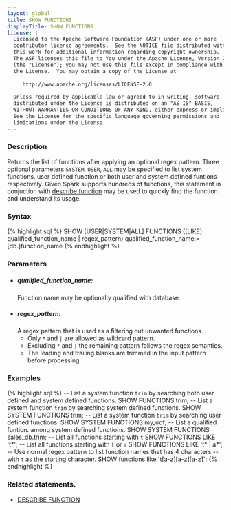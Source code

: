 ```yaml
---
layout: global
title: SHOW FUNCTIONS
displayTitle: SHOW FUNCTIONS
license: |
  Licensed to the Apache Software Foundation (ASF) under one or more
  contributor license agreements.  See the NOTICE file distributed with
  this work for additional information regarding copyright ownership.
  The ASF licenses this file to You under the Apache License, Version 2.0
  (the "License"); you may not use this file except in compliance with
  the License.  You may obtain a copy of the License at
 
     http://www.apache.org/licenses/LICENSE-2.0
 
  Unless required by applicable law or agreed to in writing, software
  distributed under the License is distributed on an "AS IS" BASIS,
  WITHOUT WARRANTIES OR CONDITIONS OF ANY KIND, either express or implied.
  See the License for the specific language governing permissions and
  limitations under the License.
---
```


### Description
Returns the list of functions after applying an optional regex pattern.
Three optional parameters `SYSTEM`, `USER`, `ALL` may be specified to list
system functions, user defined function or both user and system defined
funtions respectively. Given Spark supports hundreds of functions, this
statement in conjuction with [describe function](sql-ref-syntax-aux-describe-function.html)
may be used to quickly find the function and understand its usage.

### Syntax
{% highlight sql %}
SHOW [USER|SYSTEM|ALL] FUNCTIONS ([LIKE] qualified_function_name | regex_pattern)
qualified_function_name:= [db.]function_name
{% endhighlight %}

### Parameters
- ##### ***qualified_function_name***:
  Function name may be optionally qualified with database.
- ##### ***regex_pattern***:
  A regex pattern that is used as a filtering out unwanted functions.
  - Only `*` and `|` are allowed as wildcard pattern.
  - Excluding `*` and `|` the remaining pattern follows the regex semantics.
  - The leading and trailing blanks are trimmed in the input pattern before processing.  

### Examples
{% highlight sql %}
-- List a system function `trim` by searching both user defined and system defined functions.
SHOW FUNCTIONS trim;
-- List a system function `trim` by searching system defined functions.
SHOW SYSTEM FUNCTIONS trim;
-- List a system function `trim` by searching user defined functions.
SHOW SYSTEM FUNCTIONS my_udf;
-- List a qualified funtion. among system defined functions.
SHOW SYSTEM FUNCTIONS sales_db.trim;
-- List all functions starting with `t`
SHOW FUNCTIONS LIKE 't*';
-- List all functions starting with `t` or `a`
SHOW FUNCTIONS LIKE 't* | a*';
-- Use normal regex pattern to list function names that has 4 characters
-- with `t` as the starting character.
SHOW functions like 't[a-z][a-z][a-z]';
{% endhighlight %}

### Related statements.
- [DESCRIBE FUNCTION](sql-ref-syntax-aux-describe-function.html)
